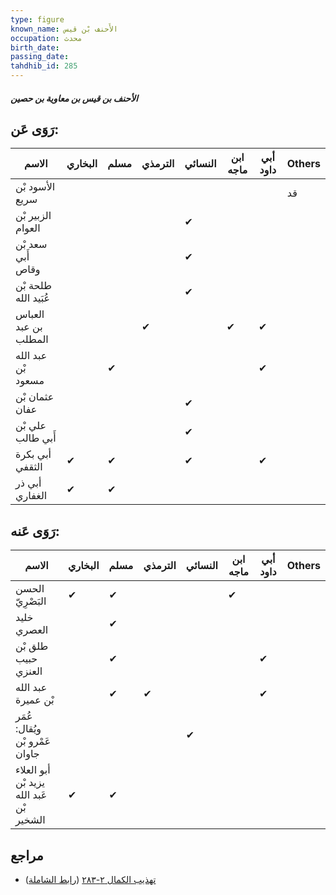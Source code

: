 ```yaml
---
type: figure
known_name: الأَحنف بْن قيس
occupation: محدث
birth_date:
passing_date:
tahdhib_id: 285
---
```

##### الأحنف بن قيس بن معاوية بن حصين

## رَوَى عَن:
| الاسم                | البخاري | مسلم | الترمذي | النسائي | ابن ماجه | أبي داود | Others |
| -------------------- | ------- | ---- | ------- | ------- | -------- | -------- | ------ |
| الأسود بْن سريع      |         |      |         |         |          |          | قد     |
| الزبير بْن العوام    |         |      |         | ✔       |          |          |        |
| سعد بْن أَبي وقاص    |         |      |         | ✔       |          |          |        |
| طلحة بْن عُبَيد الله |         |      |         | ✔       |          |          |        |
| العباس بن عبد المطلب |         |      | ✔       |         | ✔        | ✔        |        |
| عبد الله بْن مسعود   |         | ✔    |         |         |          | ✔        |        |
| عثمان بْن عفان       |         |      |         | ✔       |          |          |        |
| علي بْن أَبي طالب    |         |      |         | ✔       |          |          |        |
| أبي بكرة الثقفي      | ✔       | ✔    |         | ✔       |          | ✔        |        |
| أبي ذر الغفاري       | ✔       | ✔    |         |         |          |          |        |
## رَوَى عَنه:
| الاسم                                    | البخاري | مسلم | الترمذي | النسائي | ابن ماجه | أبي داود | Others |
| ---------------------------------------- | ------- | ---- | ------- | ------- | -------- | -------- | ------ |
| الحسن البَصْرِيّ                         | ✔       | ✔    |         |         | ✔        |          |        |
| خليد العصري                              |         | ✔    |         |         |          |          |        |
| طلق بْن حبيب العنزي                      |         | ✔    |         |         |          | ✔        |        |
| عبد الله بْن عميرة                       |         | ✔    | ✔       |         |          | ✔        |        |
| عُمَر ويُقال: عَمْرو بْن جاوان           |         |      |         | ✔       |          |          |        |
| أبو العلاء يزيد بْن عَبد الله بْن الشخير | ✔       | ✔    |         |         |          |          |        |
## مراجع
- [تهذيب الكمال ٢-٢٨٣](obsidian://open?vault=Tahdhib-al-Kamal&file=Figures/٢٨٥-الأحنف%20بن%20قيس%20بن%20معاوية%20بن%20حصين) ([رابط الشاملة](https://shamela.ws/book/3722/764))